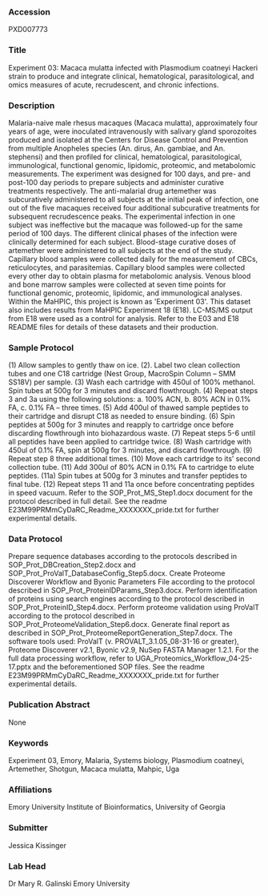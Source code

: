 ### Accession
PXD007773

### Title
Experiment 03: Macaca mulatta infected with Plasmodium coatneyi Hackeri strain to produce and integrate clinical, hematological, parasitological, and omics measures of acute, recrudescent, and chronic infections.

### Description
Malaria-naive male rhesus macaques (Macaca mulatta), approximately four years of age, were inoculated intravenously with salivary gland sporozoites produced and isolated at the Centers for Disease Control and Prevention from multiple Anopheles species (An. dirus, An. gambiae, and An. stephensi) and then profiled for clinical, hematological, parasitological, immunological, functional genomic, lipidomic, proteomic, and metabolomic measurements. The experiment was designed for 100 days, and pre- and post-100 day periods to prepare subjects and administer curative treatments respectively. The anti-malarial drug artemether was subcuratively administered to all subjects at the initial peak of infection, one out of the five macaques received four additional subcurative treatments for subsequent recrudescence peaks.  The experimental infection in one subject was ineffective but the macaque was followed-up for the same period of 100 days. The different clinical phases of the infection were clinically determined for each subject.  Blood-stage curative doses of artemether were administered to all subjects at the end of the study.  Capillary blood samples were collected daily for the measurement of CBCs, reticulocytes, and parasitemias. Capillary blood samples were collected every other day to obtain plasma for metabolomic analysis. Venous blood and bone marrow samples were collected at seven time points for functional genomic, proteomic, lipidomic, and immunological analyses. Within the MaHPIC, this project is known as 'Experiment 03'. This dataset also includes results from MaHPIC Experiment 18 (E18). LC-MS/MS output from E18 were used as a control for analysis. Refer to the E03 and E18 README files for details of these datasets and their production.

### Sample Protocol
(1) Allow samples to gently thaw on ice. (2). Label two clean collection tubes and one C18 cartridge (Nest Group, MacroSpin Column – SMM SS18V) per sample. (3) Wash each cartridge with 450ul of 100% methanol. Spin tubes at 500g for 3 minutes and discard flowthrough. (4) Repeat steps 3 and 3a using the following solutions: a. 100% ACN, b. 80% ACN in 0.1% FA, c. 0.1% FA – three times. (5) Add 400ul of thawed sample peptides to their cartridge and disrupt C18 as needed to ensure binding. (6) Spin peptides at 500g for 3 minutes and reapply to cartridge once before discarding flowthrough into biohazardous waste. (7) Repeat steps 5-6 until all peptides have been applied to cartridge twice. (8) Wash cartridge with 450ul of 0.1% FA, spin at 500g for 3 minutes, and discard flowthrough. (9) Repeat step 8 three additional times. (10) Move each cartridge to its’ second collection tube. (11) Add 300ul of 80% ACN in 0.1% FA to cartridge to elute peptides. (11a) Spin tubes at 500g for 3 minutes and transfer peptides to final tube. (12) Repeat steps 11 and 11a once before concentrating peptides in speed vacuum. Refer to the SOP_Prot_MS_Step1.docx document for the protocol described in full detail. See the readme E23M99PRMmCyDaRC_Readme_XXXXXXX_pride.txt for further experimental details.

### Data Protocol
Prepare sequence databases according to the protocols described in SOP_Prot_DBCreation_Step2.docx and SOP_Prot_ProValT_DatabaseConfig_Step5.docx. Create Proteome Discoverer Workflow and Byonic Parameters File according to the protocol described in SOP_Prot_ProteinIDParams_Step3.docx. Perform identification of proteins using search engines according to the protocol described in SOP_Prot_ProteinID_Step4.docx. Perform proteome validation using ProValT according to the protocol described in SOP_Prot_ProteomeValidation_Step6.docx. Generate final report as described in SOP_Prot_ProteomeReportGeneration_Step7.docx. The software tools used: ProValT (v. PROVALT_3.1.05_08-31-16 or greater), Proteome Discoverer v2.1, Byonic v2.9, NuSep FASTA Manager 1.2.1. For the full data processing workflow, refer to UGA_Proteomics_Workflow_04-25-17.pptx and the beforementioned SOP files. See the readme E23M99PRMmCyDaRC_Readme_XXXXXXX_pride.txt for further experimental details.

### Publication Abstract
None

### Keywords
Experiment 03, Emory, Malaria, Systems biology, Plasmodium coatneyi, Artemether, Shotgun, Macaca mulatta, Mahpic, Uga

### Affiliations
Emory University
Institute of Bioinformatics, University of Georgia

### Submitter
Jessica Kissinger

### Lab Head
Dr Mary R. Galinski
Emory University


